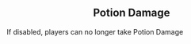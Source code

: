 <h2 style="text-align:center;"> Potion Damage </h2>

If disabled, players can no longer take Potion Damage
